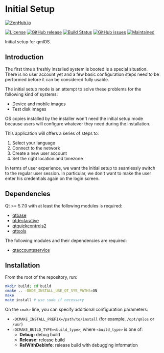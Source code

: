 Initial Setup
=============

[![ZenHub.io](https://img.shields.io/badge/supercharged%20by-zenhub.io-blue.svg)](https://zenhub.io)

[![License](https://img.shields.io/badge/license-GPLv3.0%2B-blue.svg)](https://www.gnu.org/licenses/gpl-3.0.html)
[![GitHub release](https://img.shields.io/github/release/qmlos/initial-setup.svg)](https://github.com/qmlos/initial-setup)
[![Build Status](https://travis-ci.org/qmlos/initial-setup.svg?branch=develop)](https://travis-ci.org/qmlos/initial-setup)
[![GitHub issues](https://img.shields.io/github/issues/qmlos/initial-setup.svg)](https://github.com/qmlos/initial-setup/issues)
[![Maintained](https://img.shields.io/maintenance/yes/2016.svg)](https://github.com/qmlos/initial-setup/commits/develop)

Initial setup for qmlOS.

## Introduction

The first time a freshly installed system is booted is a special situation.
There is no user account yet and a few basic configuration steps need to be
performed before it can be considered fully usable.

The initial setup mode is an attempt to solve these problems for the
following kind of systems:

 * Device and mobile images
 * Test disk images

OS copies installed by the installer won't need the initial setup mode
because users will configure whatever they need during the installation.

This application will offers a series of steps to:

 1. Select your language
 2. Connect to the network
 3. Create a new user account
 4. Set the right location and timezone

In terms of user experience, we want the initial setup to seamlessly switch
to the regular user session. In particular, we don't want to make the user
enter his credentials again on the login screen.

## Dependencies

Qt >= 5.7.0 with at least the following modules is required:

 * [qtbase](http://code.qt.io/cgit/qt/qtbase.git)
 * [qtdeclarative](http://code.qt.io/cgit/qt/qtdeclarative.git)
 * [qtquickcontrols2](http://code.qt.io/cgit/qt/qtquickcontrols2.git)
 * [qttools](http://code.qt.io/cgit/qt/qttools.git/)

The following modules and their dependencies are required:

 * [qtaccountsservice](https://github.com/hawaii-desktop/qtaccountsservice)

## Installation

From the root of the repository, run:

```sh
mkdir build; cd build
cmake .. -DKDE_INSTALL_USE_QT_SYS_PATHS=ON
make
make install # use sudo if necessary
```

On the `cmake` line, you can specify additional configuration parameters:

 * `-DCMAKE_INSTALL_PREFIX=/path/to/install` (for example, `/opt/qmlos` or `/usr`)
 * `-DCMAKE_BUILD_TYPE=<build_type>`, where `<build_type>` is one of:
   * **Debug:** debug build
   * **Release:** release build
   * **RelWithDebInfo:** release build with debugging information
